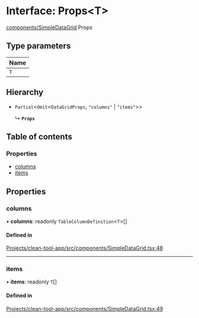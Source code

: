 # Interface: Props<T\>

[components/SimpleDataGrid](../wiki/components.SimpleDataGrid).Props

## Type parameters

| Name |
| :------ |
| `T` |

## Hierarchy

- `Partial`<`Omit`<`DataGridProps`, ``"columns"`` \| ``"items"``\>\>

  ↳ **`Props`**

## Table of contents

### Properties

- [columns](../wiki/components.SimpleDataGrid.Props#columns)
- [items](../wiki/components.SimpleDataGrid.Props#items)

## Properties

### columns

• **columns**: readonly `TableColumnDefinition`<`T`\>[]

#### Defined in

[Projects/clean-tool-app/src/components/SimpleDataGrid.tsx:48](https://github.com/yuckyh/clean-tool-app/blob/e8c585b/src/components/SimpleDataGrid.tsx#L48)

___

### items

• **items**: readonly `T`[]

#### Defined in

[Projects/clean-tool-app/src/components/SimpleDataGrid.tsx:49](https://github.com/yuckyh/clean-tool-app/blob/e8c585b/src/components/SimpleDataGrid.tsx#L49)
